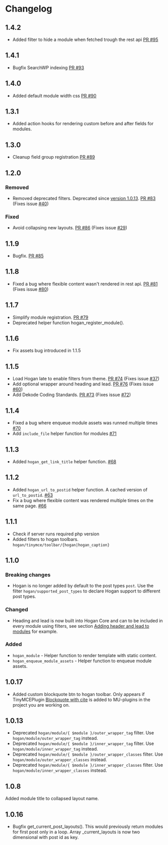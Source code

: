 # Changelog

## 1.4.2
- Added filter to hide a module when fetched trough the rest api  [PR #95](https://github.com/DekodeInteraktiv/hogan-core/pull/95)

## 1.4.1
- Bugfix SearchWP indexing [PR #93](https://github.com/DekodeInteraktiv/hogan-core/pull/93)

## 1.4.0
- Added default module width css [PR #90](https://github.com/DekodeInteraktiv/hogan-core/pull/90)

## 1.3.1
- Added action hooks for rendering custom before and after fields for modules.

## 1.3.0
- Cleanup field group registration [PR #89](https://github.com/DekodeInteraktiv/hogan-core/pull/89)

## 1.2.0
### Removed
- Removed deprecated filters. Deprecated since [version 1.0.13](https://github.com/DekodeInteraktiv/hogan-core/releases/tag/1.0.13). [PR #83](https://github.com/DekodeInteraktiv/hogan-core/pull/83) (Fixes issue [#40](https://github.com/DekodeInteraktiv/hogan-core/issues/40))

### Fixed
- Avoid collapsing new layouts. [PR #86](https://github.com/DekodeInteraktiv/hogan-core/pull/86) (Fixes issue [#29](https://github.com/DekodeInteraktiv/hogan-core/issues/29))


## 1.1.9
- Bugfix. [PR #85](https://github.com/DekodeInteraktiv/hogan-core/pull/85)

## 1.1.8
- Fixed a bug where flexible content wasn't rendered in rest api. [PR #81](https://github.com/DekodeInteraktiv/hogan-core/pull/81) (Fixes issue [#80](https://github.com/DekodeInteraktiv/hogan-core/issues/80))

## 1.1.7
- Simplify module registration. [PR #79](https://github.com/DekodeInteraktiv/hogan-core/pull/79)
- Deprecated helper function hogan_register_module().

## 1.1.6
- Fix assets bug introduced in 1.1.5

## 1.1.5
- Load Hogan late to enable filters from theme. [PR #74](https://github.com/DekodeInteraktiv/hogan-core/pull/74) (Fixes issue [#37](https://github.com/DekodeInteraktiv/hogan-core/issues/37))
- Add optional wrapper around heading and lead. [PR #76](https://github.com/DekodeInteraktiv/hogan-core/pull/76) (Fixes issue [#60](https://github.com/DekodeInteraktiv/hogan-core/issues/60))
- Add Dekode Coding Standards. [PR #73](https://github.com/DekodeInteraktiv/hogan-core/pull/73) (Fixes issue [#72](https://github.com/DekodeInteraktiv/hogan-core/issues/72))

## 1.1.4
- Fixed a bug where enqueue module assets was runned multiple times [#70](https://github.com/DekodeInteraktiv/hogan-core/pull/70)
- Add `include_file` helper function for modules [#71](https://github.com/DekodeInteraktiv/hogan-core/pull/71)

## 1.1.3
- Added `hogan_get_link_title` helper function. [#68](https://github.com/DekodeInteraktiv/hogan-core/pull/68)

## 1.1.2
- Added `hogan_url_to_postid` helper function. A cached version of `url_to_postid`. [#63](https://github.com/DekodeInteraktiv/hogan-core/pull/63)
- Fix a bug where flexible content was rendered multiple times on the same page. [#66](https://github.com/DekodeInteraktiv/hogan-core/pull/66)

## 1.1.1
- Check if server runs required php version
- Added filters to hogan toolbars. `hogan/tinymce/toolbar/{hogan|hogan_caption}`

## 1.1.0
### Breaking changes
- Hogan is no longer added by default to the post types `post`. Use the filter `hogan/supported_post_types` to declare Hogan support to different post types.

### Changed
- Heading and lead is now built into Hogan Core and can to be included in every module using filters, see section [Adding header and lead to modules](#adding-header-and-lead-to-modules) for example.

### Added
- `hogan_module` - Helper function to render template with static content.
- `hogan_enqueue_module_assets` - Helper function to enqueue module assets.

## 1.0.17
- Added custom blockquote btn to hogan toolbar. Only appears if TinyMCEPlugin [Blockquote with cite](https://github.com/DekodeInteraktiv/WP-Snippets) is added to MU-plugins in the project you are working on.

## 1.0.13
- Deprecated `hogan/module/{ $module }/outer_wrapper_tag` filter. Use `hogan/module/outer_wrapper_tag` instead.
- Deprecated `hogan/module/{ $module }/inner_wrapper_tag` filter. Use `hogan/module/inner_wrapper_tag` instead.
- Deprecated `hogan/module/{ $module }/outer_wrapper_classes` filter. Use `hogan/module/outer_wrapper_classes` instead.
- Deprecated `hogan/module/{ $module }/inner_wrapper_classes` filter. Use `hogan/module/inner_wrapper_classes` instead.

## 1.0.8
Added module title to collapsed layout name.

## 1.0.16
- Bugfix get_current_post_layouts(). This would previously return modules for first post only in a loop. Array _current_layouts is now two dimensional with post id as key.
